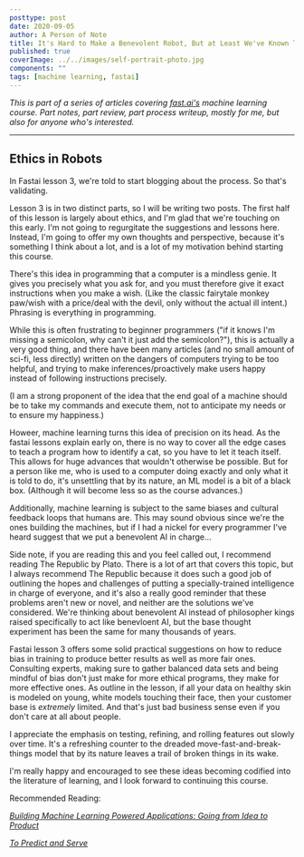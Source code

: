 ```yaml
---
posttype: post
date: 2020-09-05
author: A Person of Note
title: It's Hard to Make a Benevolent Robot, But at Least We've Known That for Over 2000 Years (Fast AI Course Lesson 3)
published: true
coverImage: ../../images/self-portrait-photo.jpg
components: ""
tags: [machine learning, fastai]
---
```



*This is part of a series of articles covering [fast.ai's](https://www.fast.ai/) machine learning course. Part notes, part review, part process writeup, mostly for me, but also for anyone who's interested.*

-----

## Ethics in Robots

In Fastai lesson 3, we're told to start blogging about the process. So that's validating. 

Lesson 3 is in two distinct parts, so I will be writing two posts. The first half of this lesson is largely about ethics, and I'm glad that we're touching on this early. I'm not going to regurgitate the suggestions and lessons here. Instead, I'm going to offer my own thoughts and perspective, because it's something I think about a lot, and is a lot of my motivation behind starting this course.

There's this idea in programming that a computer is a mindless genie. It gives you precisely what you ask for, and you must therefore give it exact instructions when you make a wish. (Like the classic fairytale monkey paw/wish with a price/deal with the devil, only without the actual ill intent.) Phrasing is everything in programming.

While this is often frustrating to beginner programmers ("if it knows I'm missing a semicolon, why can't it just add the semicolon?"), this is actually a very good thing, and there have been many articles (and no small amount of sci-fi, less directly) written on the dangers of computers trying to be too helpful, and trying to make inferences/proactively make users happy instead of following instructions precisely.

(I am a strong proponent of the idea that the end goal of a machine should be to take my commands and execute them, not to anticipate my needs or to ensure my happiness.)

Howeer, machine learning turns this idea of precision on its head. As the fastai lessons explain early on, there is no way to cover all the edge cases to teach a program how to identify a cat, so you have to let it teach itself. This allows for huge advances that wouldn't otherwise be possible. But for a person like me, who is used to a computer doing exactly and only what it is told to do, it's unsettling that by its nature, an ML model is a bit of a black box. (Although it will become less so as the course advances.)

Additionally, machine learning is subject to the same biases and cultural feedback loops that humans are. This may sound obvious since we're the ones building the machines, but if I had a nickel for every programmer I've heard suggest that we put a benevolent AI in charge...

Side note, if you are reading this and you feel called out, I recommend reading The Republic by Plato. There is a lot of art that covers this topic, but I always recommend The Republic because it does such a good job of outlining the hopes and challenges of putting a specially-trained intelligence in charge of everyone, and it's also a really good reminder that these problems aren't new or novel, and neither are the solutions we've considered. We're thinking about benevolent AI instead of philosopher kings raised specifically to act like benevloent AI, but the base thought experiment has been the same for many thousands of years.

Fastai lesson 3 offers some solid practical suggestions on how to reduce bias in training to produce better results as well as more fair ones. Consulting experts, making sure to gather balanced data sets and being mindful of bias don't just make for more ethical programs, they make for more effective ones. As outline in the lesson, if all your data on healthy skin is modeled on young, white models touching their face, then your customer base is *extremely* limited. And that's just bad business sense even if you don't care at all about people.

I appreciate the emphasis on testing, refining, and rolling features out slowly over time. It's a refreshing counter to the dreaded move-fast-and-break-things model that by its nature leaves a trail of broken things in its wake. 

I'm really happy and encouraged to see these ideas becoming codified into the literature of learning, and I look forward to continuing this course.



Recommended Reading:

[*Building Machine Learning Powered Applications: Going from Idea to Product*](https://www.amazon.com/Building-Machine-Learning-Powered-Applications/dp/149204511X)

[*To Predict and Serve*](https://rss.onlinelibrary.wiley.com/doi/full/10.1111/j.1740-9713.2016.00960.x)